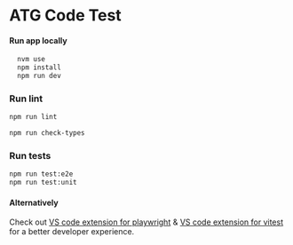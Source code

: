 # ATG Code Test

#### Run app locally

```bash
  nvm use
  npm install
  npm run dev
```

### Run lint

```bash
npm run lint

npm run check-types

```

### Run tests

```bash
npm run test:e2e
npm run test:unit
```

#### Alternatively

Check out [VS code extension for playwright](https://playwright.dev/docs/getting-started-vscode)
&
[VS code extension for vitest](https://vitest.dev/guide/ide) for a better developer experience.
